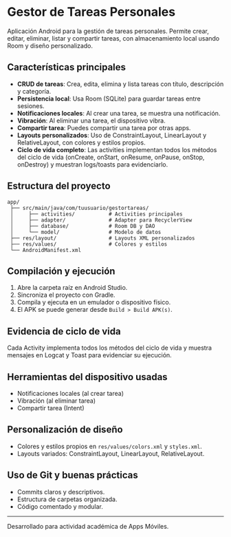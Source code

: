 # Gestor de Tareas Personales

Aplicación Android para la gestión de tareas personales. Permite crear, editar, eliminar, listar y compartir tareas, con almacenamiento local usando Room y diseño personalizado.

## Características principales
- **CRUD de tareas**: Crea, edita, elimina y lista tareas con título, descripción y categoría.
- **Persistencia local**: Usa Room (SQLite) para guardar tareas entre sesiones.
- **Notificaciones locales**: Al crear una tarea, se muestra una notificación.
- **Vibración**: Al eliminar una tarea, el dispositivo vibra.
- **Compartir tarea**: Puedes compartir una tarea por otras apps.
- **Layouts personalizados**: Uso de ConstraintLayout, LinearLayout y RelativeLayout, con colores y estilos propios.
- **Ciclo de vida completo**: Las activities implementan todos los métodos del ciclo de vida (onCreate, onStart, onResume, onPause, onStop, onDestroy) y muestran logs/toasts para evidenciarlo.

## Estructura del proyecto

```
app/
 ├── src/main/java/com/tuusuario/gestortareas/
 │     ├── activities/           # Activities principales
 │     ├── adapter/              # Adapter para RecyclerView
 │     ├── database/             # Room DB y DAO
 │     └── model/                # Modelo de datos
 ├── res/layout/                 # Layouts XML personalizados
 ├── res/values/                 # Colores y estilos
 └── AndroidManifest.xml
```

## Compilación y ejecución
1. Abre la carpeta raíz en Android Studio.
2. Sincroniza el proyecto con Gradle.
3. Compila y ejecuta en un emulador o dispositivo físico.
4. El APK se puede generar desde `Build > Build APK(s)`.

## Evidencia de ciclo de vida
Cada Activity implementa todos los métodos del ciclo de vida y muestra mensajes en Logcat y Toast para evidenciar su ejecución.

## Herramientas del dispositivo usadas
- Notificaciones locales (al crear tarea)
- Vibración (al eliminar tarea)
- Compartir tarea (Intent)

## Personalización de diseño
- Colores y estilos propios en `res/values/colors.xml` y `styles.xml`.
- Layouts variados: ConstraintLayout, LinearLayout, RelativeLayout.

## Uso de Git y buenas prácticas
- Commits claros y descriptivos.
- Estructura de carpetas organizada.
- Código comentado y modular.

---
Desarrollado para actividad académica de Apps Móviles.
